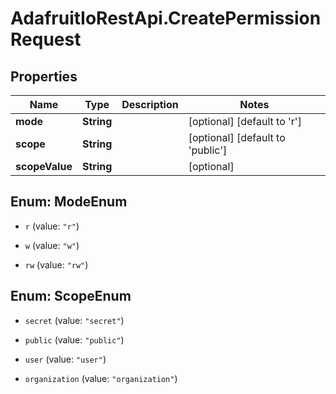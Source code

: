 # AdafruitIoRestApi.CreatePermissionRequest

## Properties

Name | Type | Description | Notes
------------ | ------------- | ------------- | -------------
**mode** | **String** |  | [optional] [default to &#39;r&#39;]
**scope** | **String** |  | [optional] [default to &#39;public&#39;]
**scopeValue** | **String** |  | [optional] 



## Enum: ModeEnum


* `r` (value: `"r"`)

* `w` (value: `"w"`)

* `rw` (value: `"rw"`)





## Enum: ScopeEnum


* `secret` (value: `"secret"`)

* `public` (value: `"public"`)

* `user` (value: `"user"`)

* `organization` (value: `"organization"`)




